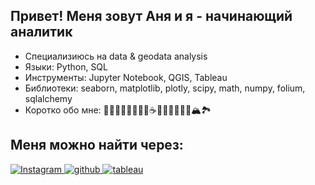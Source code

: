 ## Привет! Меня зовут Аня и я - начинающий аналитик

- Специализиюсь на data & geodata analysis
- Языки: Python, SQL
- Инструменты: Jupyter Notebook, QGIS, Tableau
- Библиотеки: seaborn, matplotlib, plotly, scipy, math, numpy, folium, sqlalchemy
- Коротко обо мне: 🐢🦮🌱🪷🌙🥗🍕🍣☕️🤸🏽‍♀️🧘🏽‍♀️🏔️🏞️

## Меня можно найти через:
<a href="https://www.instagram.com/ania_ivy/">
  <img src="https://img.shields.io/badge/Instagram-black?style=for-the-badge&logo=instagram&logoColor=white" alt="Instagram"/>
</a>
<a href="https://www.instagram.com/ania_ivy/">
  <img src="https://img.shields.io/badge/GitHub-black?style=for-the-badge&logo=github&logoColor=white" alt="github"/>
</a>
<a href="https://public.tableau.com/app/profile/ania.prokosheva">
  <img src="https://img.shields.io/badge/Tableau-black?style=for-the-badge&logo=Tableau&logoColor=white" alt="tableau"/>
</a>
